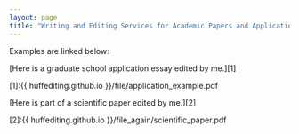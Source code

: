 ```yaml
---
layout: page
title: "Writing and Editing Services for Academic Papers and Applications"
---
```


Examples are linked below:

[Here is a graduate school application essay edited by me.][1]

[1]:{{ huffediting.github.io }}/file/application_example.pdf


[Here is part of a scientific paper edited by me.][2]

[2]:{{ huffediting.github.io }}/file_again/scientific_paper.pdf

